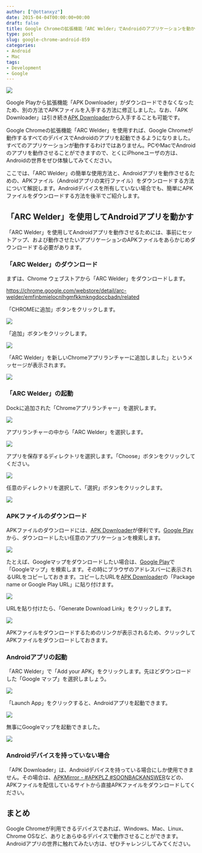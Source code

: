 ```yaml
---
author: ["@ottanxyz"]
date: 2015-04-04T00:00:00+00:00
draft: false
title: Google Chromeの拡張機能「ARC Welder」でAndroidのアプリケーションを動かそう！
type: post
slug: google-chrome-android-859
categories:
- Android
- Mac
tags:
- Development
- Google
---
```


![](150404-551fc90115d94.jpg)

Google Playから拡張機能「APK Downloader」がダウンロードできなくなったため、別の方法でAPKファイルを入手する方法に修正しました。なお、「APK Downloader」は引き続き[APK Downloader](https://codekiem.com/2014/08/07/official-apk-downloader-v2-download-apk-files-from-google-play-store-to-pc/)から入手することも可能です。

Google Chromeの拡張機能「ARC Welder」を使用すれば、Google Chromeが動作するすべてのデバイスでAndroidのアプリを起動できるようになりました。すべてのアプリケーションが動作するわけではありません。PCやMacでAndroidのアプリを動作させることができますので、とくにiPhoneユーザの方は、Androidの世界をぜひ体験してみてください。

ここでは、「ARC Welder」の簡単な使用方法と、Androidアプリを動作させるための、APKファイル（Androidアプリの実行ファイル）をダウンロードする方法について解説します。Androidデバイスを所有していない場合でも、簡単にAPKファイルをダウンロードする方法を後半でご紹介します。

## 「ARC Welder」を使用してAndroidアプリを動かす

「ARC Welder」を使用してAndroidアプリを動作させるためには、事前にセットアップ、および動作させたいアプリケーションのAPKファイルをあらかじめダウンロードする必要があります。

### 「ARC Welder」のダウンロード

まずは、Chrome ウェブストアから「ARC Welder」をダウンロードします。

<https://chrome.google.com/webstore/detail/arc-welder/emfinbmielocnlhgmfkkmkngdoccbadn/related>

「CHROMEに追加」ボタンをクリックします。

![](150403-551eb4c02774b.png)

「追加」ボタンをクリックします。

![](150403-551eb4c237166.png)

「ARC Welder」を新しいChromeアプリランチャーに追加しました」というメッセージが表示されます。

![](150403-551eb4c3d73f0.png)

### 「ARC Welder」の起動

Dockに追加された「Chromeアプリランチャー」を選択します。

![](150403-551eb4c6d50ee.png)

アプリランチャーの中から「ARC Welder」を選択します。

![](150403-551eb4c885f62.png)

アプリを保存するディレクトリを選択します。「Choose」ボタンをクリックしてください。

![](150403-551eb4cba8a3b.png)

任意のディレクトリを選択して、「選択」ボタンをクリックします。

![](150403-551eb4ce9de89.png)

### APKファイルのダウンロード

APKファイルのダウンロードには、[APK Downloader](https://apps.evozi.com/apk-downloader/)が便利です。[Google Play](https://play.google.com/store)から、ダウンロードしたい任意のアプリケーションを検索します。

![](160126-56a714b83d378-1.png)

たとえば、Googleマップをダウンロードしたい場合は、[Google Play](https://play.google.com/store)で「Googleマップ」を検索します。その時にブラウザのアドレスバーに表示されるURLをコピーしておきます。コピーしたURLを[APK Downloader](https://apps.evozi.com/apk-downloader/)の「Package name or Google Play URL」に貼り付けます。

![](160126-56a714b9ed7e6-1.png)

URLを貼り付けたら、「Generate Download Link」をクリックします。

![](160126-56a714c544952-1.png)

APKファイルをダウンロードするためのリンクが表示されるため、クリックしてAPKファイルをダウンロードしておきます。

### Androidアプリの起動

「ARC Welder」で「Add your APK」をクリックします。先ほどダウンロードした「Google マップ」を選択しましょう。

![](150403-551eb4ea1e106.png)

「Launch App」をクリックすると、Androidアプリを起動できます。

![](150403-551eb4f285d9c.png)

無事にGoogleマップを起動できました。

![](150403-551eb4f5884d1.png)

### Androidデバイスを持っていない場合

「APK Downloader」は、Androidデバイスを持っている場合にしか使用できません。その場合は、[APKMirror - #APKPLZ #SOONBACKANSWER](http://www.apkmirror.com/)などの、APKファイルを配信しているサイトから直接APKファイルをダウンロードしてください。

## まとめ

Google Chromeが利用できるデバイスであれば、Windows、Mac、Linux、Chrome OSなど、ありとあらゆるデバイスで動作させることができます。Androidアプリの世界に触れてみたい方は、ぜひチャレンジしてみてください。
